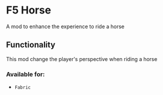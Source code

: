 # F5 Horse
A mod to enhance the experience to ride a horse

## Functionality
This mod change the player's perspective when riding a horse

### Available for:
- `Fabric`
